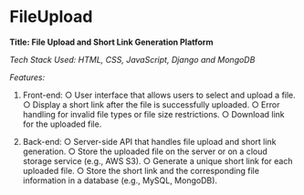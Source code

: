 # FileUpload

**Title: File Upload and Short Link Generation Platform**   

*Tech Stack Used: HTML, CSS, JavaScript, Django and MongoDB*

*Features:*   
1. Front-end:
○ User interface that allows users to select and upload a file.
○ Display a short link after the file is successfully uploaded.
○ Error handling for invalid file types or file size restrictions.
○ Download link for the uploaded file.     

2. Back-end:
○ Server-side API that handles file upload and short link generation.
○ Store the uploaded file on the server or on a cloud storage service (e.g., AWS
S3).
○ Generate a unique short link for each uploaded file.
○ Store the short link and the corresponding file information in a database (e.g.,
MySQL, MongoDB).
  
